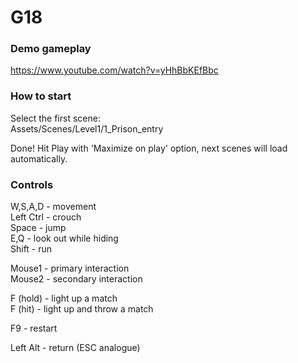 # G18

### Demo gameplay
https://www.youtube.com/watch?v=yHhBbKEfBbc

### How to start

Select the first scene:<br />
Assets/Scenes/Level1/1_Prison_entry<br />

Done! Hit Play with 'Maximize on play' option, next scenes will load automatically.<br />

### Controls

W,S,A,D - movement<br />
Left Ctrl - crouch<br />
Space - jump<br />
E,Q - look out while hiding<br />
Shift - run<br />

Mouse1 - primary interaction<br />
Mouse2 - secondary interaction<br />

F (hold) - light up a match<br />
F (hit) -  light up and throw a match<br />

F9 - restart

Left Alt - return (ESC analogue)
